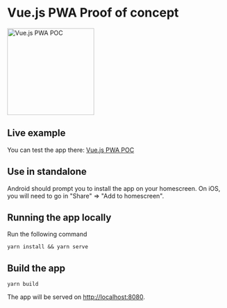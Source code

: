 # Vue.js PWA Proof of concept

<img src="https://github.com/Myeris/vue-pwa-poc/raw/master/src/assets/out.gif" width="200" height="auto" title="Vue.js PWA POC">

## Live example

You can test the app there: 
[Vue.js PWA POC](https://vue-pwa-poc.firebaseapp.com/home)

## Use in standalone

Android should prompt you to install the app on your homescreen.
On iOS, you will need to go in "Share" => "Add to homescreen".   

## Running the app locally

Run the following command

```
yarn install && yarn serve
```

## Build the app

```
yarn build
```

The app will be served on [http://localhost:8080](http://localhost:8080).
